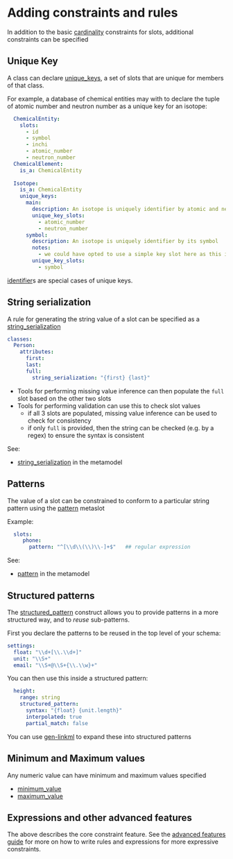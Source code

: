 # Adding constraints and rules

In addition to the basic [cardinality](/schemas/slots) constraints for slots, additional constraints can be specified

## Unique Key

A class can declare [unique_keys](https://w3id.org/linkml/unique_keys), a set of slots that are unique for members of that class.

For example, a database of chemical entities may with to declare the tuple of atomic number and neutron number
as a unique key for an isotope:

```yaml
  ChemicalEntity:
    slots:
      - id
      - symbol
      - inchi
      - atomic_number
      - neutron_number
  ChemicalElement:
    is_a: ChemicalEntity
    
  Isotope:
    is_a: ChemicalEntity
    unique_keys:
      main:
        description: An isotope is uniquely identifier by atomic and neutron number
        unique_key_slots:
          - atomic_number
          - neutron_number
      symbol:
        description: An isotope is uniquely identifier by its symbol
        notes:
          - we could have opted to use a simple key slot here as this is not a compound key but this allows us to annotate the key
        unique_key_slots:
          - symbol
```

[identifier](https://w3id.org/linkml/identifier)s are special cases of unique keys.

## String serialization

A rule for generating the string value of a slot can be specified as a [string_serialization](https://w3id.org/linkml/string_serialization)

```yaml
classes:
  Person:
    attributes:
      first:
      last:
      full:
        string_serialization: "{first} {last}"
```

- Tools for performing missing value inference can then populate the `full` slot based on the other two slots
- Tools for performing validation can use this to check slot values
    - if all 3 slots are populated, missing value inference can be used to check for consistency
    - if only `full` is provided, then the string can be checked (e.g. by a regex) to ensure the syntax is consistent

See:

- [string_serialization](https://w3id.org/linkml/string_serialization) in the metamodel


## Patterns

The value of a slot can be constrained to conform to a particular string pattern using the [pattern](https://w3id.org/linkml/pattern) metaslot

Example:

```yaml
  slots:
     phone:
       pattern: "^[\\d\\(\\)\\-]+$"   ## regular expression

```


See:

- [pattern](https://w3id.org/linkml/pattern) in the metamodel


## Structured patterns

The [structured_pattern](https://w3id.org/linkml/structured_pattern) construct
allows you to provide patterns in a more structured way, and to *reuse* sub-patterns.

First you declare the patterns to be reused in the top level of your schema:

```yaml
settings:
  float: "\\d+[\\.\\d+]"
  unit: "\\S+"
  email: "\\S+@\\S+{\\.\\w}+"
```

You can then use this inside a structured pattern:

```yaml
  height:
    range: string
    structured_pattern:
      syntax: "{float} {unit.length}"
      interpolated: true
      partial_match: false
```

You can use [gen-linkml](../generators/linkml) to expand these into structured patterns

## Minimum and Maximum values

Any numeric value can have minimum and maximum values specified

 * [minimum_value](https://w3id.org/linkml/minimum_value)
 * [maximum_value](https://w3id.org/linkml/maximum_value)

## Expressions and other advanced features

The above describes the core constraint feature. See the [advanced features guide](advanced.md) for more on how
to write rules and expressions for more expressive constraints.


